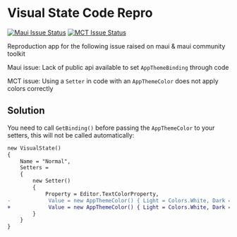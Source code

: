 # Visual State Code Repro

[![Maui Issue Status](https://img.shields.io/github/issues/detail/state/dotnet/maui/26620)](https://github.com/dotnet/maui/issues/26620)
[![MCT Issue Status](https://img.shields.io/github/issues/detail/state/CommunityToolkit/Maui/2408)](https://github.com/CommunityToolkit/Maui/issues/2408)

Reproduction app for the following issue raised on maui & maui community toolkit

Maui issue:
Lack of public api available to set `AppThemeBinding` through code

MCT issue:
Using a `Setter` in code with an `AppThemeColor` does not apply colors correctly

## Solution

You need to call `GetBinding()` before passing the `AppThemeColor` to your setters, this will not be called automatically:

```diff
new VisualState()
{
    Name = "Normal",
    Setters =
    {
        new Setter()
        {
            Property = Editor.TextColorProperty,
-            Value = new AppThemeColor() { Light = Colors.White, Dark = Colors.Black},
+            Value = new AppThemeColor() { Light = Colors.White, Dark = Colors.Black}.GetBinding(),
        }
    }
}
```